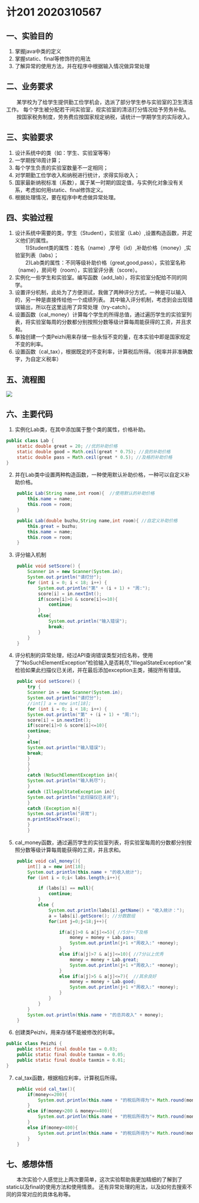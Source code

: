 # 计201 2020310567
## 一、实验目的
1. 掌握java中类的定义
2. 掌握static、final等修饰符的用法
3. 了解异常的使用方法，并在程序中根据输入情况做异常处理

## 二、业务要求
&emsp;&emsp;某学校为了给学生提供勤工俭学机会，选派了部分学生参与实验室的卫生清洁工作。
每个学生被分配若干间实验室，视实验室的清洁打分情况给予劳务补贴。
&emsp;&emsp;按国家税务制度，劳务费应按国家规定纳税，请统计一学期学生的实际收入。

## 三、实验要求
1. 设计系统中的类（如：学生、实验室等等）
2. 一学期按18周计算；
3. 每个学生负责的实验室数量不一定相同；
4. 对学期勤工俭学收入和纳税进行统计，求得实际收入；
5. 国家最新纳税标准（系数），属于某一时期的固定值，与实例化对象没有关系，考虑如何用static、final修饰定义。
6. 根据处理情况，要在程序中考虑做异常处理。

## 四、实验过程
1. 设计系统中需要的类，学生（Student），实验室（Lab）,设置构造函数，并定义他们的属性。
<br>&emsp;&emsp;1)Student类的属性：姓名（name）,学号（id）,补助价格（money）,实验室列表（labs）；
<br>&emsp;&emsp;2)Lab类的属性：不同等级补助价格（great,good,pass），实验室名称（name），房间号（room），实验室评分表（score）。
2. 实例化一些学生和实验室。编写函数（add_lab），将实验室分配给不同的同学。
3. 设置评分机制，此处为了方便测试，我做了两种评分方式，一种是可以输入的，另一种是直接传给他一个成绩列表。
其中输入评分机制，考虑到会出现错误输出，所以在这里运用了异常处理（try-catch）。
4. 设置函数（cal_money）计算每个学生的所得总值，通过遍历学生的实验室列表，将实验室每周的分数都分别按照分数等级计算每周能获得的工资，并且求和。
5. 单独创建一个类Peizhi用来存储一些永恒不变的量，在本实验中即是国家规定不变的利率。
6. 设置函数（cal_tax），根据既定的不变利率，计算税后所得。（税率并非准确数字，为自定义税率）

## 五、流程图
![](https://github.com/123456-lyp/123456-lyp-Java-lab04/blob/main/1638885291(1).png)
## 六、主要代码
1. 实例化Lab类，在其中添加属于整个类的属性，价格补助。
```java
public class Lab {
    static double great = 20; //优的补助价格
    static double good = Math.ceil(great * 0.75); //良的补助价格
    static double pass = Math.ceil(great * 0.5); //及格的补助价格
}
```

2. 并在Lab类中设置两种构造函数，一种使用默认补助价格，一种可以自定义补助价格。
```java
    public Lab(String name,int room){  //使用默认的补助价格
        this.name = name;
        this.room = room;
    }

    public Lab(double buzhu,String name,int room){ //自定义补助价格
        this.great = buzhu;
        this.name = name;
        this.room = room;
    }
```

3. 评分输入机制
```java
    public void setScore() {
        Scanner in = new Scanner(System.in);
        System.out.println("请打分");
        for (int i = 0; i < 18; i++) {
            System.out.println("第" + (i + 1) + "周:");
            score[i] = in.nextInt();
            if(score[i]>0 & score[i]<=10){
                continue;
            }
            else{
                System.out.println("输入错误");
                break;
            }
        }
    }
```

4. 评分机制的异常处理，经过API查询错误类型对应名称，使用了“NoSuchElementException”检验输入是否耗尽,"IllegalStateException"来检验如果此扫描仪已关闭，并在最后添加exception主类，捕捉所有错误。
```java
    public void setScore() {
        try {
        Scanner in = new Scanner(System.in);
        System.out.println("请打分");
        //int[] a = new int[18];
        for (int i = 0; i < 18; i++) {
        System.out.println("第" + (i + 1) + "周:");
        score[i] = in.nextInt();
        if(score[i]>0 & score[i]<=10){
        continue;
        }
        else{
        System.out.println("输入错误");
        break;
        }
        }
        }
        catch (NoSuchElementException in){
        System.out.println("输入耗尽");
        }
        catch (IllegalStateException in){
        System.out.println("此扫描仪已关闭");
        }
        catch (Exception n){
        System.out.println("异常");
        n.printStackTrace();
        }
        }
```

5. cal_money函数，通过遍历学生的实验室列表，将实验室每周的分数都分别按照分数等级计算每周能获得的工资，并且求和。
```java
    public void cal_money(){
        int[] a = new int[18];
        System.out.println(this.name + "的收入统计");
        for (int i = 0;i< labs.length;i++){

            if (labs[i] == null){
                continue;
            }
            else {
                System.out.println(labs[i].getName() + "收入统计：");
                a = labs[i].getScore(); //分数数组
                for(int j=0;j<18;j++){

                    if(a[j]>0 & a[j]<=5){ //5分一下及格
                        money = money + Lab.pass;
                        System.out.println(j+1 +"周收入:" +money);
                    }
                    else if(a[j]>7 & a[j]<=10){ //7分以上优秀
                        money = money + Lab.great;
                        System.out.println(j+1 +"周收入:" +money);
                    }
                    else if(a[j]>5 & a[j]<=7){  //其余良好
                        money = money + Lab.good;
                        System.out.println(j+1 +"周收入:" +money);
                    }
                }
            }
        }
        System.out.println(this.name + "的总共收入" + money);
    }
```

6. 创建类Peizhi，用来存储不能被修改的利率。
```java
public class Peizhi {
    public static final double tax = 0.03;
    public static final double taxmax = 0.05;
    public static final double taxmin = 0.01;
}
```

7. cal_tax函数，根据相应利率，计算税后所得。
```java
    public void cal_tax(){
        if(money<=200){
            System.out.println(this.name + "的税后所得为"+ Math.round(money*(1- Peizhi.taxmin)));
        }
        else if(money>200 & money<=400){
            System.out.println(this.name + "的税后所得为"+ Math.round(money*(1- Peizhi.tax)));
        }
        else if(money>400){
            System.out.println(this.name + "的税后所得为"+ Math.round(money*(1- Peizhi.taxmax)));
        }
    }
```



## 七、感想体悟
&emsp;&emsp;本次实验个人感觉比上两次要简单，这次实验帮助我更加精细的了解到了static以及final的使用方法和使用情景。
还有异常处理的用法，以及如何去搜索不同的异常对应的具体名称等。
